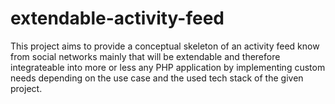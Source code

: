 # extendable-activity-feed
This project aims to provide a conceptual skeleton of an activity feed know from social networks mainly that will be extendable and therefore integrateable into more or less any PHP application by implementing custom needs depending on the use case and the used tech stack of the given project.
